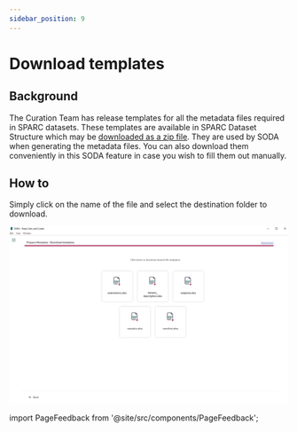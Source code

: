 ```yaml
---
sidebar_position: 9
---
```


# Download templates

## Background

The Curation Team has release templates for all the metadata files required in SPARC datasets. These templates are available in SPARC Dataset Structure which may be [downloaded as a zip file](https://github.com/SciCrunch/sparc-curation/releases/tag/dataset-template-1.2.3). They are used by SODA when generating the metadata files. You can also download them conveniently in this SODA feature in case you wish to fill them out manually.

## How to

Simply click on the name of the file and select the destination folder to download.

![](https://github.com/fairdataihub/SODA-for-SPARC/blob/main/docs/documentation/Prepare-metadata/Download-templates/download-templates.PNG?raw=true)

import PageFeedback from '@site/src/components/PageFeedback';

<PageFeedback />
